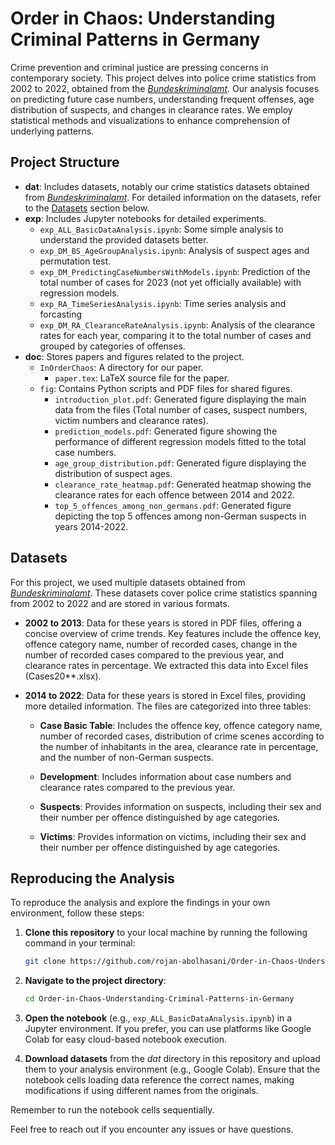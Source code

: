 # Order in Chaos: Understanding Criminal Patterns in Germany

Crime prevention and criminal justice are pressing concerns in contemporary society. This project delves into police crime statistics from 2002 to 2022, obtained from the [*Bundeskriminalamt*](https://www.bka.de/EN/CurrentInformation/Statistics/PoliceCrimeStatistics/policecrimestatistics_node.html). Our analysis focuses on predicting future case numbers, understanding frequent offenses, age distribution of suspects, and changes in clearance rates. We employ statistical methods and visualizations to enhance comprehension of underlying patterns.


## Project Structure

- **dat**: Includes datasets, notably our crime statistics datasets obtained from [*Bundeskriminalamt*](https://www.bka.de/EN/CurrentInformation/Statistics/PoliceCrimeStatistics/policecrimestatistics_node.html). For detailed information on the datasets, refer to the [Datasets](#datasets) section below.
- **exp**: Includes Jupyter notebooks for detailed experiments.
  - `exp_ALL_BasicDataAnalysis.ipynb`: Some simple analysis to understand the provided datasets better.
  - `exp_DM_BS_AgeGroupAnalysis.ipynb`: Analysis of suspect ages and permutation test.
  - `exp_DM_PredictingCaseNumbersWithModels.ipynb`: Prediction of the total number of cases for 2023 (not yet officially available) with regression models.
  - `exp_RA_TimeSeriesAnalysis.ipynb`: Time series analysis and forcasting
  - `exp_DM_RA_ClearanceRateAnalysis.ipynb`: Analysis of the clearance rates for each year, comparing it to the total number of cases and grouped by categories of offenses.
- **doc**: Stores papers and figures related to the project.
  - `InOrderChaos`: A directory for our paper.
    - `paper.tex`: LaTeX source file for the paper.
  - `fig`: Contains Python scripts and PDF files for shared figures.
    - `introduction_plot.pdf`: Generated figure displaying the main data from the files (Total number of cases, suspect numbers, victim numbers and clearance rates).
    - `prediction_models.pdf`: Generated figure showing the performance of different regression models fitted to the total case numbers.
    - `age_group_distribution.pdf`: Generated figure displaying the distribution of suspect ages.
    - `clearance_rate_heatmap.pdf`: Generated heatmap showing the clearance rates for each offence between 2014 and 2022.
    - `top_5_offences_among_non_germans.pdf`: Generated figure depicting the top 5 offences among non-German suspects in years 2014-2022.


## Datasets

For this project, we used multiple datasets obtained from [*Bundeskriminalamt*](https://www.bka.de/EN/CurrentInformation/Statistics/PoliceCrimeStatistics/policecrimestatistics_node.html). These datasets cover police crime statistics spanning from 2002 to 2022 and are stored in various formats.

- **2002 to 2013**: Data for these years is stored in PDF files, offering a concise overview of crime trends. Key features include the offence key, offence category name, number of recorded cases, change in the number of recorded cases compared to the previous year, and clearance rates in percentage. We extracted this data into Excel files (Cases20**.xlsx).

- **2014 to 2022**: Data for these years is stored in Excel files, providing more detailed information. The files are categorized into three tables:

  - **Case Basic Table**: Includes the offence key, offence category name, number of recorded cases, distribution of crime scenes according to the number of inhabitants in the area, clearance rate in percentage, and the number of non-German suspects.
    
  - **Development**: Includes information about case numbers and clearance rates compared to the previous year.

  - **Suspects**: Provides information on suspects, including their sex and their number per offence distinguished by age categories.

  - **Victims**: Provides information on victims, including their sex and their number per offence distinguished by age categories.
 
 
 

## Reproducing the Analysis

To reproduce the analysis and explore the findings in your own environment, follow these steps:

1. **Clone this repository** to your local machine by running the following command in your terminal:

    ```bash
    git clone https://github.com/rojan-abolhasani/Order-in-Chaos-Understanding-Criminal-Patterns-in-Germany.git
    ```

2. **Navigate to the project directory**:

    ```bash
    cd Order-in-Chaos-Understanding-Criminal-Patterns-in-Germany
    ```

3. **Open the notebook** (e.g., `exp_ALL_BasicDataAnalysis.ipynb`) in a Jupyter environment. If you prefer, you can use platforms like Google Colab for easy cloud-based notebook execution.


4. **Download datasets** from the *dat* directory in this repository and upload them to your analysis environment (e.g., Google Colab). Ensure that the notebook cells loading data reference the correct names, making modifications if using different names from the originals.

Remember to run the notebook cells sequentially.


Feel free to reach out if you encounter any issues or have questions. 

 




